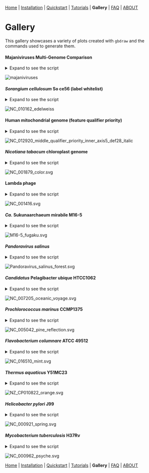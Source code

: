 [Home](./DOCS.md) | [Installation](./INSTALL.md) | [Quickstart](./QUICKSTART.md) | [Tutorials](./TUTORIALS/TUTORIALS.md) | **Gallery** | [FAQ](./FAQ.md) | [ABOUT](./ABOUT.md)
# Gallery
This gallery showcases a variety of plots created with `gbdraw` and the commands used to generate them.


#### Majaniviruses Multi-Genome Comparison

<details><summary>Expand to see the script</summary>

```bash
# Pairwise TBLASTX search 
tblastx -query MjeNMV.fasta -subject MelaMJNV.fasta -outfmt 7 -out MjeNMV.MelaMJNV.tblastx.out 
tblastx -query MelaMJNV.fasta -subject PemoMJNVA.fasta -outfmt 7 -out MelaMJNV.PemoMJNVA.tblastx.out 
tblastx -query PemoMJNVA.fasta -subject PeseMJNV.fasta -outfmt 7 -out PemoMJNVA.PeseMJNV.tblastx.out 
tblastx -query PeseMJNV.fasta -subject PemoMJNVB.fasta -outfmt 7 -out PeseMJNV.PemoMJNVB.tblastx.out 
tblastx -query PemoMJNVB.fasta -subject LvMJNV.fasta -outfmt 7 -out PemoMJNVB.LvMJNV.tblastx.out 
tblastx -query LvMJNV.fasta -subject TrcuMJNV.fasta -outfmt 7 -out LvMJNV.TrcuMJNV.tblastx.out 
tblastx -query TrcuMJNV.fasta -subject MellatMJNV.fasta -outfmt 7 -out TrcuMJNV.MellatMJNV.tblastx.out 
tblastx -query MellatMJNV.fasta -subject MeenMJNV.fasta -outfmt 7 -out MellatMJNV.MeenMJNV.tblastx.out 
tblastx -query MeenMJNV.fasta -subject MejoMJNV.fasta -outfmt 7 -out MeenMJNV.MejoMJNV.tblastx.out 

# gbdraw
gbdraw linear \
--gbk \
./in_gbk/MjeNMV.gb \
./in_gbk/MelaMJNV.gb \
./in_gbk/PemoMJNVA.gb \
./in_gbk/PeseMJNV.gb \
./in_gbk/PemoMJNVB.gb \
./in_gbk/LvMJNV.gb \
./in_gbk/TrcuMJNV.gb \
./in_gbk/MetlamMJNV.gb \
./in_gbk/MeenMJNV.gb \
./in_gbk/MejoMJNV.gb \
-b \
./in_fna/MjeNMV.MelaMJNV.tblastx.out \
./in_fna/MelaMJNV.PemoMJNVA.tblastx.out \
./in_fna/PemoMJNVA.PeseMJNV.tblastx.out \
./in_fna/PeseMJNV.PemoMJNVB.tblastx.out \
./in_fna/PemoMJNVB.LvMJNV.tblastx.out \
./in_fna/LvMJNV.TrcuMJNV.tblastx.out \
./in_fna/TrcuMJNV.MetlamMJNV.tblastx.out \
./in_fna/MetlamMJNV.MeenMJNV.tblastx.out \
./in_fna/MeenMJNV.MejoMJNV.tblastx.out \
-t majani_custom_color_table.tsv \
-d modified_default_colors.tsv \
--block_stroke_width 1 \
--block_stroke_color gray \
--align_center \
--separate_strands \
-o majani -f svg
```

</details>

![majaniviruses](https://github.com/satoshikawato/gbdraw/blob/main/examples/majani.svg)

#### <i>Sorangium cellulosum</i> So ce56 (label whitelist)

<details><summary>Expand to see the script</summary>

```bash
gbdraw circular \
--gbk NC_010162.gb \
-f svg \
--palette edelweiss \
--show_labels \
--separate_strands \
-t NC_010162.feature-specific_table.tsv \
--label_whitelist NC_010162.whitelist.tsv \
-t NC_010162.feature-specific_table.tsv \
--species "<i>Sorangium cellulosum</i>" \
--strain "So ce56"
```
##### Lable whitelist example
| feature type | target qualifier | qualifier value regex (Python) |
| ------ | ------- | ------- |
| CDS | old_locus_tag | sce4138 |
| CDS | old_locus_tag | sce4137 |

[NC_010162.whitelist.tsv](https://github.com/satoshikawato/gbdraw/blob/main/examples/NC_010162.whitelist.tsv) (part)
```
CDS	old_locus_tag	sce4138
CDS	old_locus_tag	sce4137
CDS	old_locus_tag	sce4136
CDS	old_locus_tag	sce4135
CDS	old_locus_tag	sce4134
CDS	old_locus_tag	sce4133
CDS	old_locus_tag	sce4132
...
```

[NC_010162.feature-specific_table.tsv](https://github.com/satoshikawato/gbdraw/blob/main/examples/NC_010162.feature-specific_table.tsv) (part)
```
CDS	old_locus_tag	sce4138	#a4d8a7	Chivosazol biosynthesis
CDS	old_locus_tag	sce4137	#a4d8a7	Chivosazol biosynthesis
CDS	old_locus_tag	sce4136	#a4d8a7	Chivosazol biosynthesis
CDS	old_locus_tag	sce4135	#a4d8a7	Chivosazol biosynthesis
CDS	old_locus_tag	sce4134	#a4d8a7	Chivosazol biosynthesis
CDS	old_locus_tag	sce4133	#a4d8a7	Chivosazol biosynthesis
CDS	old_locus_tag	sce4132	#a4d8a7	Chivosazol biosynthesis
...
```

</details>

![NC_010162_edelweiss](https://github.com/satoshikawato/gbdraw/blob/main/examples/NC_010162_edelweiss.svg)


#### Human mitochondrial genome (feature qualifier priority)

<details><summary>Expand to see the script</summary>

The following `qualifier_priority.tsv` designated by `--qualifier_priority` opton specifies which qualifier should be used for the label text of a given feature type. Other features remain the same as default:

```modified_default_colors.tsv
CDS gene
```
| feature type | qualifier |
| ------ | ------- |
| CDS | gene |

```bash
gbdraw circular \
--gbk NC_012920.gb \
-f svg --track_type middle \
--species "<i>Homo sapiens</i>" \
--block_stroke_width 2 \
--axis_stroke_width 5 \
--allow_inner_labels \
--show_labels \
--qualifier_priority qualifier_priority.tsv \
-o NC_012920_middle_qualifier_priority_inner_axis5_def28_italic \
--definition_font_size 28
```
</details>

![NC_012920_middle_qualifier_priority_inner_axis5_def28_italic](https://github.com/satoshikawato/gbdraw/blob/main/examples/NC_012920_middle_qualifier_priority_inner_axis5_def28_italic.svg)

#### <i>Nicotiana tabacum</i> chloroplast genome

<details><summary>Expand to see the script</summary>


```bash
gbdraw circular \
--gbk NC_001879.gbk \
--separate_strands \
-f svg \
-o NC_001879_color \
-k CDS,rRNA,tRNA,tmRNA,ncRNA,misc_RNA,rep_origin \
-t 2025-09-19_chloroplast.tsv \
--block_stroke_width 1 \
--block_stroke_color black \
--axis_stroke_width 3 \
--line_stroke_width 2 \
--suppress_gc \
--suppress_skew \
-p default \
--track tuckin \
--show_labels \
--allow_inner_labels \
--qualifier_priority qualifier_priority.tsv \
--outer_label_x_radius_offset 0.90 \
--outer_label_y_radius_offset 0.90 \
--inner_label_x_radius_offset 0.975 \
--inner_label_y_radius_offset 0.975 \
--species "<i>Nicotiana tabacum</i>" \
--definition_font_size 28 \
--legend upper_left
```
</details>

![NC_001879_color.svg](https://github.com/satoshikawato/gbdraw/blob/main/examples/NC_001879_color.svg)

#### Lambda phage

<details><summary>Expand to see the script</summary>


```bash
gbdraw linear \
--gbk NC_001416.gb \
-o NC_001416 \
-f svg \
--show_labels \
--separate_strands \
--legend left \
-d cds_white.tsv \
-t lambda_specific_table.tsv \
--block_stroke_width 2 \
--axis_stroke_width 5 \
--definition_font_size 24 
```

</details>

![NC_001416.svg](https://github.com/satoshikawato/gbdraw/blob/main/examples/NC_001416.svg)


#### <i>Ca.</i> Sukunaarchaeum mirabile M16-5

<details><summary>Expand to see the script</summary>


```bash
gbdraw circular \
--gbk M16-5.gb \
--separate_strands \
-f svg \
-o M16-5_fugaku \
--block_stroke_width 1 \
--axis_stroke_width 1 \
-p fugaku \
--track middle \
--species "<i>Ca.</i> Sukunaarchaeum mirabile" \
--definition_font_size 22 \
--legend upper_right
```

</details>

![M16-5_fugaku.svg](https://github.com/satoshikawato/gbdraw/blob/main/examples/M16-5_fugaku.svg)


#### <i>Pandoravirus salinus</i>

<details><summary>Expand to see the script</summary>

```bash
gbdraw circular \
--gbk Pandoravirus_salinus.gb \
--separate_strands \
-f svg \
-o Pandoravirus_salinus_forest \
-p forest \
--track tuckin \
--species "<i>Pandoravirus salinus</i>" \
--definition_font_size 22 \
--legend upper_right
```

</details>

![Pandoravirus_salinus_forest.svg](https://github.com/satoshikawato/gbdraw/blob/main/examples/Pandoravirus_salinus_forest.svg)

#### <i>Candidatus</i> Pelagibacter ubique HTCC1062

<details><summary>Expand to see the script</summary>

```bash
gbdraw circular \
--gbk NC_007205.gb \
-f svg \
--separate_strands \
--species "<i>Ca. </i> Pelagibacter ubique" \
--strain "HTCC1062" \
--legend none \
--palette oceanic_voyage \
-o NC_007205_oceanic_voyage
```

</details>

![NC_007205_oceanic_voyage.svg](https://github.com/satoshikawato/gbdraw/blob/main/examples/NC_007205_oceanic_voyage.svg)

#### <i>Prochlorococcus marinus</i> CCMP1375

<details><summary>Expand to see the script</summary>


```bash
gbdraw circular \
--gbk NC_005042.gb \
-f svg \
--separate_strands \
--species "<i>Prochlorococcus marinus</i>" \
--strain "CCMP1375" \
--legend none \
--palette pine_reflection \
-o NC_005042_pine_reflection
```

</details>

![NC_005042_pine_reflection.svg](https://github.com/satoshikawato/gbdraw/blob/main/examples/NC_005042_pine_reflection.svg)

#### <i>Flavobacterium columnare</i> ATCC 49512

<details><summary>Expand to see the script</summary>


```bash
gbdraw circular \
--gbk NC_016510.gb \
-f svg \
--separate_strands \
--species "<i>Flavobacterium columnare</i>" \
--strain "ATCC 49512" \
--legend none \
--palette mint \
-o NC_016510_mint
```

</details>

![NC_016510_mint.svg](https://github.com/satoshikawato/gbdraw/blob/main/examples/NC_016510_mint.svg)

#### <i>Thermus aquaticus</i> Y51MC23

<details><summary>Expand to see the script</summary>

```bash
gbdraw circular \
--gbk NZ_CP010822.gb \
-f svg \
--separate_strands \
--species "<i>Thermus aquaticus</i>" \
--strain "Y51MC23" \
--legend none \
--palette orange \
-o NZ_CP010822_orange
```
</details>

![NZ_CP010822_orange.svg](https://github.com/satoshikawato/gbdraw/blob/main/examples/NZ_CP010822_orange.svg)

#### <i>Helicobacter pylori</i> J99

<details><summary>Expand to see the script</summary>

```bash
gbdraw circular \
--gbk NC_000921.gb \
-f svg \
--separate_strands \
--species "<i>Helicobacter pylori</i>" \
--strain "J99" \
--legend none \
--palette spring \
-o NC_000921_spring
```

</details>

![NC_000921_spring.svg](https://github.com/satoshikawato/gbdraw/blob/main/examples/NC_000921_spring.svg)


#### <i>Mycobacterium tuberculosis</i> H37Rv

<details><summary>Expand to see the script</summary>

```bash
gbdraw circular \
--gbk NC_000962.gb \
-f svg \
--separate_strands \
--species "<i>Mycobacterium tuberculosis</i>" \
--strain "H37Rv" \
--legend none \
--palette psyche \
-o NC_000962_psyche
```

</details>

![NC_000962_psyche.svg](https://github.com/satoshikawato/gbdraw/blob/main/examples/NC_000962_psyche.svg)


[Home](./DOCS.md) | [Installation](./INSTALL.md) | [Quickstart](./QUICKSTART.md) | [Tutorials](./TUTORIALS/TUTORIALS.md) | **Gallery** | [FAQ](./FAQ.md) | [ABOUT](./ABOUT.md)